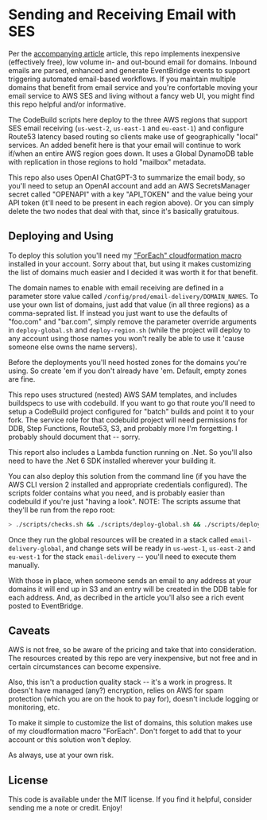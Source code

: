 # Sending and Receiving Email with SES

Per the [accompanying article](https://medium.com/@lee.harding/how-to-be-an-email-deadbeat-b3e4071ef600) article, this repo implements inexpensive (effectively free), low volume in- and out-bound email for domains. Inbound emails are parsed, enhanced and generate EventBridge events to support triggering automated email-based workflows. If you maintain multiple domains that benefit from email service and you're confortable moving your email service to AWS SES and living without a fancy web UI, you might find this repo helpful and/or informative.

The CodeBuild scripts here deploy to the three AWS regions that support SES email receiving (`us-west-2`, `us-east-1` and `eu-east-1`) and configure Route53 latency based routing so clients make use of geographically "local" services. An added benefit here is that your email will continue to work if/when an entire AWS region goes down. It uses a Global DynamoDB table with replication in those regions to hold "mailbox" metadata.

This repo also uses OpenAI ChatGPT-3 to summarize the email body, so you'll need to setup an OpenAI account and add an AWS SecretsManager secret called "OPENAPI" with a key "API_TOKEN" and the value being your API token (it'll need to be present in each region above). Or you can simply delete the two nodes that deal with that, since it's basically gratuitous. 

## Deploying and Using

To deploy this solution you'll need my ["ForEach" cloudformation macro](https://github.com/mlhpdx/cloudformation-macros) installed in your account.  Sorry about that, but using it makes customizing the list of domains much easier and I decided it was worth it for that benefit.

The domain names to enable with email receiving are defined in a parameter store value called `/config/prod/email-delivery/DOMAIN_NAMES`. To use your own list of domains, just add that value (in all three regions) as a comma-seprated list.  If instead you just want to use the defaults of "foo.com" and "bar.com", simply remove the parameter override arguments in `deploy-global.sh` and `deploy-region.sh` (while the project will deploy to any account using those names you won't really be able to use it 'cause someone else owns the name servers).  

Before the deployments you'll need hosted zones for the domains you're using. So create 'em if you don't already have 'em. Default, empty zones are fine.

This repo uses structured (nested) AWS SAM templates, and includes buildspecs to use with codebuild.  If you want to go that route you'll need to setup a CodeBuild project configured for "batch" builds and point it to your fork. The service role for that codebuild project will need permissions for DDB, Step Functions, Route53, S3, and probably more I'm forgetting.  I probably should document that -- sorry.

This report also includes a Lambda function running on .Net.  So you'll also need to have the .Net 6 SDK installed wherever your building it. 

You can also deploy this solution from the command line (if you have the AWS CLI version 2 installed and appropriate credentials configured). The scripts folder contains what you need, and is probably easier than codebuild if you're just "having a look". NOTE: The scripts assume that they'll be run from the repo root:

```bash
> ./scripts/checks.sh && ./scripts/deploy-global.sh && ./scripts/deploy-region.sh
```

Once they run the global resources will be created in a stack called `email-delivery-global`, and change sets will be ready in `us-west-1`, `us-east-2` and `eu-west-1` for the stack `email-delivery` -- you'll need to execute them manually.

With those in place, when someone sends an email to any address at your domains it will end up in S3 and an entry will be created in the DDB table for each address. And, as decribed in the article you'll also see a rich event posted to EventBridge.

## Caveats

AWS is not free, so be aware of the pricing and take that into consideration.  The resources created by this repo are very inexpensive, but not free and in certain circumstances can become expensive.  

Also, this isn't a production quality stack -- it's a work in progress. It doesn't have managed (any?) encryption, relies on AWS for spam protection (which you are on the hook to pay for), doesn't include logging or monitoring, etc.  

To make it simple to customize the list of domains, this solution makes use of my cloudformation macro "ForEach". Don't forget to add that to your account or this solution won't deploy.

As always, use at your own risk.

## License

This code is available under the MIT license.  If you find it helpful, consider sending me a note or credit. Enjoy!